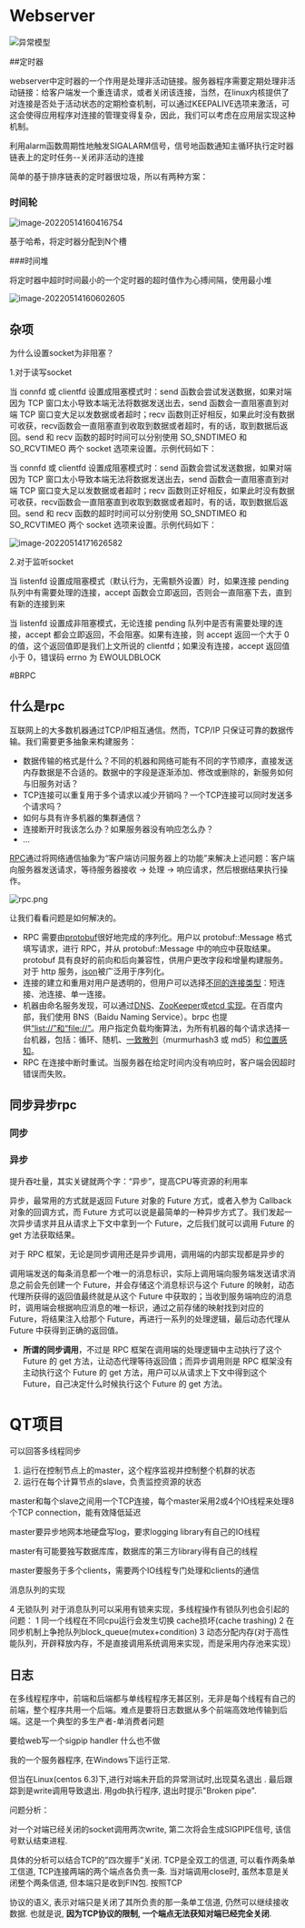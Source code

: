 # Webserver

![异常模型](.\img\model.png)

##定时器

webserver中定时器的一个作用是处理非活动链接。服务器程序需要定期处理非活动链接：给客户端发一个重连请求，或者关闭该连接，当然，在linux内核提供了对连接是否处于活动状态的定期检查机制，可以通过KEEPALIVE选项来激活，可这会使得应用程序对连接的管理变得复杂，因此，我们可以考虑在应用层实现这种机制。

利用alarm函数周期性地触发SIGALARM信号，信号地函数通知主循环执行定时器链表上的定时任务--关闭非活动的连接

简单的基于排序链表的定时器很垃圾，所以有两种方案：

### 时间轮

![image-20220514160416754](.\img\image-20220514160416754.png)

基于哈希，将定时器分配到N个槽

###时间堆

将定时器中超时时间最小的一个定时器的超时值作为心搏间隔，使用最小堆

![image-20220514160602605](.\img\image-20220514160602605.png)

## 杂项

为什么设置socket为非阻塞？

1.对于读写socket

当 connfd 或 clientfd 设置成阻塞模式时：send 函数会尝试发送数据，如果对端因为 TCP 窗口太小导致本端无法将数据发送出去，send 函数会一直阻塞直到对端 TCP 窗口变大足以发数据或者超时；recv 函数则正好相反，如果此时没有数据可收获，recv函数会一直阻塞直到收取到数据或者超时，有的话，取到数据后返回。send 和 recv 函数的超时时间可以分别使用 SO_SNDTIMEO 和 SO_RCVTIMEO 两个 socket 选项来设置。示例代码如下：

当 connfd 或 clientfd 设置成阻塞模式时：send 函数会尝试发送数据，如果对端因为 TCP 窗口太小导致本端无法将数据发送出去，send 函数会一直阻塞直到对端 TCP 窗口变大足以发数据或者超时；recv 函数则正好相反，如果此时没有数据可收获，recv函数会一直阻塞直到收取到数据或者超时，有的话，取到数据后返回。send 和 recv 函数的超时时间可以分别使用 SO_SNDTIMEO 和 SO_RCVTIMEO 两个 socket 选项来设置。示例代码如下：

![image-20220514171626582](.\img\image-20220514171626582.png)

2.对于监听socket

当 listenfd 设置成阻塞模式（默认行为，无需额外设置）时，如果连接 pending 队列中有需要处理的连接，accept 函数会立即返回，否则会一直阻塞下去，直到有新的连接到来

当 listenfd 设置成非阻塞模式，无论连接 pending 队列中是否有需要处理的连接，accept 都会立即返回，不会阻塞。如果有连接，则 accept 返回一个大于 0 的值，这个返回值即是我们上文所说的 clientfd；如果没有连接，accept 返回值小于 0，错误码 errno 为 EWOULDBLOCK

#BRPC

## 什么是rpc

互联网上的大多数机器通过TCP/IP相互通信。然而，TCP/IP 只保证可靠的数据传输。我们需要更多抽象来构建服务：

- 数据传输的格式是什么？不同的机器和网络可能有不同的字节顺序，直接发送内存数据是不合适的。数据中的字段是逐渐添加、修改或删除的，新服务如何与旧服务对话？
- TCP连接可以重复用于多个请求以减少开销吗？一个TCP连接可以同时发送多个请求吗？
- 如何与具有许多机器的集群通信？
- 连接断开时我该怎么办？如果服务器没有响应怎么办？
- ...

[RPC](https://en.wikipedia.org/wiki/Remote_procedure_call)通过将网络通信抽象为“客户端访问服务器上的功能”来解决上述问题：客户端向服务器发送请求，等待服务器接收 -> 处理 -> 响应请求，然后根据结果执行操作。

![rpc.png](\img\rpc.png)

让我们看看问题是如何解决的。

- RPC 需要由[protobuf](https://github.com/google/protobuf)很好地完成的序列化。用户以 protobuf::Message 格式填写请求，进行 RPC，并从 protobuf::Message 中的响应中获取结果。protobuf 具有良好的前向和后向兼容性，供用户更改字段和增量构建服务。对于 http 服务，[json](http://www.json.org/)被广泛用于序列化。
- 连接的建立和重用对用户是透明的，但用户可以选择[不同的连接类型](https://github.com/apache/incubator-brpc/blob/master/docs/en/client.md#connection-type)：短连接、池连接、单一连接。
- 机器由命名服务发现，可以通过[DNS](https://en.wikipedia.org/wiki/Domain_Name_System)、[ZooKeeper](https://zookeeper.apache.org/)或[etcd 实现](https://github.com/coreos/etcd)。在百度内部，我们使用 BNS（Baidu Naming Service）。brpc 也提供[“list://”和“file://”](https://github.com/apache/incubator-brpc/blob/master/docs/en/client.md#naming-service)。用户指定负载均衡算法，为所有机器的每个请求选择一台机器，包括：循环、随机、[一致散列](https://github.com/apache/incubator-brpc/blob/master/docs/cn/consistent_hashing.md)（murmurhash3 或 md5）和[位置感知](https://github.com/apache/incubator-brpc/blob/master/docs/cn/lalb.md)。
- RPC 在连接中断时重试。当服务器在给定时间内没有响应时，客户端会因超时错误而失败。

## 同步异步rpc

### 同步

### 异步

提升吞吐量，其实关键就两个字：“异步”，提高CPU等资源的利用率

异步，最常用的方式就是返回 Future 对象的 Future 方式，或者入参为 Callback 对象的回调方式，而 Future 方式可以说是最简单的一种异步方式了。我们发起一次异步请求并且从请求上下文中拿到一个 Future，之后我们就可以调用 Future 的 get 方法获取结果。

对于 RPC 框架，无论是同步调用还是异步调用，调用端的内部实现都是异步的

调用端发送的每条消息都一个唯一的消息标识，实际上调用端向服务端发送请求消息之前会先创建一个 Future，并会存储这个消息标识与这个 Future 的映射，动态代理所获得的返回值最终就是从这个 Future 中获取的；当收到服务端响应的消息时，调用端会根据响应消息的唯一标识，通过之前存储的映射找到对应的 Future，将结果注入给那个 Future，再进行一系列的处理逻辑，最后动态代理从 Future 中获得到正确的返回值。

- **所谓的同步调用**，不过是 RPC 框架在调用端的处理逻辑中主动执行了这个 Future 的 get 方法，让动态代理等待返回值；而异步调用则是 RPC 框架没有主动执行这个 Future 的 get 方法，用户可以从请求上下文中得到这个 Future，自己决定什么时候执行这个 Future 的 get 方法。

# QT项目

可以回答多线程同步

1. 运行在控制节点上的master，这个程序监视并控制整个机群的状态
2. 运行在每个计算节点的slave，负责监控资源的状态

master和每个slave之间用一个TCP连接，每个master采用2或4个IO线程来处理8个TCP connection，能有效降低延迟

master要异步地网本地硬盘写log，要求logging library有自己的IO线程

master有可能要独写数据库库，数据库的第三方library得有自己的线程

master要服务于多个clients，需要两个IO线程专门处理和clients的通信



消息队列的实现

4 无锁队列
对于消息队列可以采用有锁来实现，多线程操作有锁队列也会引起的问题：
1 同一个线程在不同cpu运行会发生切换 cache损坏(cache trashing)
2 在同步机制上争抢队列block_queue(mutex+condition)
3 动态分配内存(对于高性能队列，开辟释放内存，不是直接调用系统调用来实现，而是采用内存池来实现）


## 日志

在多线程程序中，前端和后端都与单线程程序无甚区别，无非是每个线程有自己的前端，整个程序共用一个后端。难点是要将日志数据从多个前端高效地传输到后端。这是一个典型的多生产者-单消费者问题



要给web写一个sigpip  handler  什么也不做

我的一个服务器程序, 在Windows下运行正常.

但当在Linux(centos 6.3)下,进行对端未开启的异常测试时,出现莫名退出 . 最后跟踪到是write调用导致退出. 用gdb执行程序, 退出时提示"Broken pipe".

 

问题分析：

对一个对端已经关闭的socket调用两次write, 第二次将会生成SIGPIPE信号, 该信号默认结束进程.

具体的分析可以结合TCP的”四次握手”关闭. TCP是全双工的信道, 可以看作两条单工信道, TCP连接两端的两个端点各负责一条. 当对端调用close时, 虽然本意是关闭整个两条信道, 但本端只是收到FIN包. 按照TCP

协议的语义, 表示对端只是关闭了其所负责的那一条单工信道, 仍然可以继续接收数据. 也就是说, **因为TCP协议的限制, 一个端点无法获知对端已经完全关闭**.

